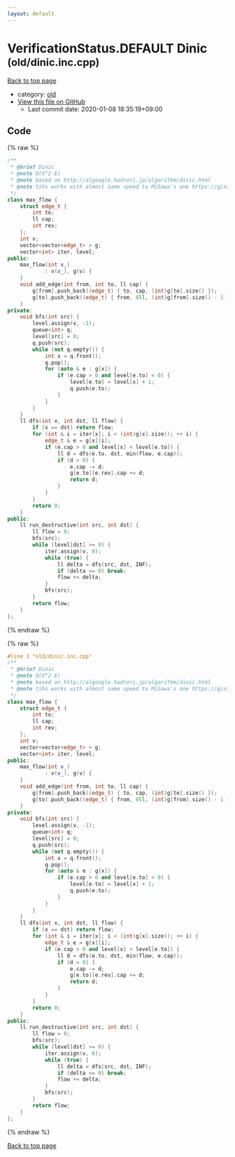 ```yaml
---
layout: default
---
```


<!-- mathjax config similar to math.stackexchange -->
<script type="text/javascript" async
  src="https://cdnjs.cloudflare.com/ajax/libs/mathjax/2.7.5/MathJax.js?config=TeX-MML-AM_CHTML">
</script>
<script type="text/x-mathjax-config">
  MathJax.Hub.Config({
    TeX: { equationNumbers: { autoNumber: "AMS" }},
    tex2jax: {
      inlineMath: [ ['$','$'] ],
      processEscapes: true
    },
    "HTML-CSS": { matchFontHeight: false },
    displayAlign: "left",
    displayIndent: "2em"
  });
</script>

<script type="text/javascript" src="https://cdnjs.cloudflare.com/ajax/libs/jquery/3.4.1/jquery.min.js"></script>
<script src="https://cdn.jsdelivr.net/npm/jquery-balloon-js@1.1.2/jquery.balloon.min.js" integrity="sha256-ZEYs9VrgAeNuPvs15E39OsyOJaIkXEEt10fzxJ20+2I=" crossorigin="anonymous"></script>
<script type="text/javascript" src="../../assets/js/copy-button.js"></script>
<link rel="stylesheet" href="../../assets/css/copy-button.css" />


# VerificationStatus.DEFAULT Dinic <small>(old/dinic.inc.cpp)</small>

<a href="../../index.html">Back to top page</a>

* category: <a href="../../index.html#149603e6c03516362a8da23f624db945">old</a>
* <a href="{{ site.github.repository_url }}/blob/master/old/dinic.inc.cpp">View this file on GitHub</a>
    - Last commit date: 2020-01-08 18:35:19+09:00




## Code

<a id="unbundled"></a>
{% raw %}
```cpp
/**
 * @brief Dinic
 * @note O(V^2 E)
 * @note based on http://algoogle.hadrori.jp/algorithm/dinic.html
 * @note tihs works with almost same speed to MiSawa's one https://gist.github.com/MiSawa/9532038 if you do s/ll/int/
 */
class max_flow {
    struct edge_t {
        int to;
        ll cap;
        int rev;
    };
    int v;
    vector<vector<edge_t> > g;
    vector<int> iter, level;
public:
    max_flow(int v_)
            : v(v_), g(v) {
    }
    void add_edge(int from, int to, ll cap) {
        g[from].push_back((edge_t) { to, cap, (int)g[to].size() });
        g[to].push_back((edge_t) { from, 0ll, (int)g[from].size() - 1 });
    }
private:
    void bfs(int src) {
        level.assign(v, -1);
        queue<int> q;
        level[src] = 0;
        q.push(src);
        while (not q.empty()) {
            int x = q.front();
            q.pop();
            for (auto & e : g[x]) {
                if (e.cap > 0 and level[e.to] < 0) {
                    level[e.to] = level[x] + 1;
                    q.push(e.to);
                }
            }
        }
    }
    ll dfs(int x, int dst, ll flow) {
        if (x == dst) return flow;
        for (int & i = iter[x]; i < (int)g[x].size(); ++ i) {
            edge_t & e = g[x][i];
            if (e.cap > 0 and level[x] < level[e.to]) {
                ll d = dfs(e.to, dst, min(flow, e.cap));
                if (d > 0) {
                    e.cap -= d;
                    g[e.to][e.rev].cap += d;
                    return d;
                }
            }
        }
        return 0;
    }
public:
    ll run_destructive(int src, int dst) {
        ll flow = 0;
        bfs(src);
        while (level[dst] >= 0) {
            iter.assign(v, 0);
            while (true) {
                ll delta = dfs(src, dst, INF);
                if (delta <= 0) break;
                flow += delta;
            }
            bfs(src);
        }
        return flow;
    }
};

```
{% endraw %}

<a id="bundled"></a>
{% raw %}
```cpp
#line 1 "old/dinic.inc.cpp"
/**
 * @brief Dinic
 * @note O(V^2 E)
 * @note based on http://algoogle.hadrori.jp/algorithm/dinic.html
 * @note tihs works with almost same speed to MiSawa's one https://gist.github.com/MiSawa/9532038 if you do s/ll/int/
 */
class max_flow {
    struct edge_t {
        int to;
        ll cap;
        int rev;
    };
    int v;
    vector<vector<edge_t> > g;
    vector<int> iter, level;
public:
    max_flow(int v_)
            : v(v_), g(v) {
    }
    void add_edge(int from, int to, ll cap) {
        g[from].push_back((edge_t) { to, cap, (int)g[to].size() });
        g[to].push_back((edge_t) { from, 0ll, (int)g[from].size() - 1 });
    }
private:
    void bfs(int src) {
        level.assign(v, -1);
        queue<int> q;
        level[src] = 0;
        q.push(src);
        while (not q.empty()) {
            int x = q.front();
            q.pop();
            for (auto & e : g[x]) {
                if (e.cap > 0 and level[e.to] < 0) {
                    level[e.to] = level[x] + 1;
                    q.push(e.to);
                }
            }
        }
    }
    ll dfs(int x, int dst, ll flow) {
        if (x == dst) return flow;
        for (int & i = iter[x]; i < (int)g[x].size(); ++ i) {
            edge_t & e = g[x][i];
            if (e.cap > 0 and level[x] < level[e.to]) {
                ll d = dfs(e.to, dst, min(flow, e.cap));
                if (d > 0) {
                    e.cap -= d;
                    g[e.to][e.rev].cap += d;
                    return d;
                }
            }
        }
        return 0;
    }
public:
    ll run_destructive(int src, int dst) {
        ll flow = 0;
        bfs(src);
        while (level[dst] >= 0) {
            iter.assign(v, 0);
            while (true) {
                ll delta = dfs(src, dst, INF);
                if (delta <= 0) break;
                flow += delta;
            }
            bfs(src);
        }
        return flow;
    }
};

```
{% endraw %}

<a href="../../index.html">Back to top page</a>

